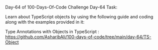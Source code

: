 Day-64 of 100-Days-Of-Code Challenge
Day-64 Task:

Learn about TypeScript objects by using the following guide and coding along with the examples provided in it:

Type Annotations with Objects in TypeScript : https://github.com/AsharibAli/100-days-of-code/tree/main/day-64/TS-Object
